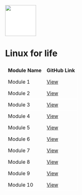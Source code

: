 

<img style="background-color: #ffffff;" src="https://www.pickacourse.lk/storage/157/167.OUSL.png" height="100" />

# Linux for life

<table style="border: 0; border-collapse: collapse;">
  <thead>
    <tr>
      <th style="border: 1px solid white; padding: 8px;">Module Name</th>
      <th style="border: 1px solid white; padding: 8px;">GitHub Link</th>
    </tr>
  </thead>
  <tbody>
    <tr>
      <td style="border: 1px solid white; padding: 8px;">Module 1</td>
      <td style="border: 1px solid white; padding: 8px;"><a href="https://github.com/yourusername/module1">View</a></td>
    </tr>
    <tr>
      <td style="border: 1px solid white; padding: 8px;">Module 2</td>
      <td style="border: 1px solid white; padding: 8px;"><a href="https://github.com/yourusername/module2">View</a></td>
    </tr>
    <tr>
      <td style="border: 1px solid white; padding: 8px;">Module 3</td>
      <td style="border: 1px solid white; padding: 8px;"><a href="https://github.com/yourusername/module3">View</a></td>
    </tr>
    <tr>
      <td style="border: 1px solid white; padding: 8px;">Module 4</td>
      <td style="border: 1px solid white; padding: 8px;"><a href="https://github.com/yourusername/module4">View</a></td>
    </tr>
    <tr>
      <td style="border: 1px solid white; padding: 8px;">Module 5</td>
      <td style="border: 1px solid white; padding: 8px;"><a href="https://github.com/yourusername/module5">View</a></td>
    </tr>
    <tr>
      <td style="border: 1px solid white; padding: 8px;">Module 6</td>
      <td style="border: 1px solid white; padding: 8px;"><a href="https://github.com/yourusername/module6">View</a></td>
    </tr>
    <tr>
      <td style="border: 1px solid white; padding: 8px;">Module 7</td>
      <td style="border: 1px solid white; padding: 8px;"><a href="https://github.com/yourusername/module7">View</a></td>
    </tr>
    <tr>
      <td style="border: 1px solid white; padding: 8px;">Module 8</td>
      <td style="border: 1px solid white; padding: 8px;"><a href="https://github.com/yourusername/module8">View</a></td>
    </tr>
    <tr>
      <td style="border: 1px solid white; padding: 8px;">Module 9</td>
      <td style="border: 1px solid white; padding: 8px;"><a href="https://github.com/yourusername/module9">View</a></td>
    </tr>
    <tr>
      <td style="border: 1px solid white; padding: 8px;">Module 10</td>
      <td style="border: 1px solid white; padding: 8px;"><a href="https://github.com/yourusername/module10">View</a></td>
    </tr>
  </tbody>
</table>


